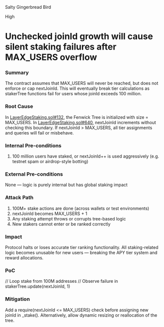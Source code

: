 Salty Gingerbread Bird

High

# Unchecked joinId growth will cause silent staking failures after MAX_USERS overflow

### Summary

The contract assumes that MAX_USERS will never be reached, but does not enforce or cap nextJoinId. This will eventually break tier calculations as stakerTree functions fail for users whose joinId exceeds 100 million.

### Root Cause

In [LayerEdgeStaking.sol#132](https://github.com/zaid261-spec/2025-05-layeredge-zaid261-spec/blob/main/edgen-staking/src/stake/LayerEdgeStaking.sol#L132), the Fenwick Tree is initialized with size = MAX_USERS. In [LayerEdgeStaking.sol#640](https://github.com/zaid261-spec/2025-05-layeredge-zaid261-spec/blob/main/edgen-staking/src/stake/LayerEdgeStaking.sol#L640), nextJoinId increments without checking this boundary. If nextJoinId > MAX_USERS, all tier assignments and queries will fail or misbehave.

### Internal Pre-conditions

1. 100 million users have staked, or nextJoinId++ is used aggressively (e.g. testnet spam or airdrop-style botting)

### External Pre-conditions

None — logic is purely internal but has global staking impact

### Attack Path

1. 100M+ stake actions are done (across wallets or test environments)
2. nextJoinId becomes MAX_USERS + 1
3. Any staking attempt throws or corrupts tree-based logic
4. New stakers cannot enter or be ranked correctly

### Impact

Protocol halts or loses accurate tier ranking functionality. All staking-related logic becomes unusable for new users — breaking the APY tier system and reward allocations.

### PoC

// Loop stake from 100M addresses
// Observe failure in stakerTree.update(nextJoinId, 1)


### Mitigation

Add a require(nextJoinId <= MAX_USERS) check before assigning new joinId in _stake(). Alternatively, allow dynamic resizing or reallocation of the tree.